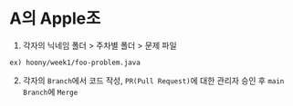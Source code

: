 # A의 Apple조

1. 각자의 닉네임 폴더 > 주차별 폴더 > 문제 파일
```
ex) hoony/week1/foo-problem.java
```

2. 각자의 `Branch`에서 코드 작성, `PR(Pull Request)`에 대한 관리자 승인 후 `main Branch`에 `Merge`
